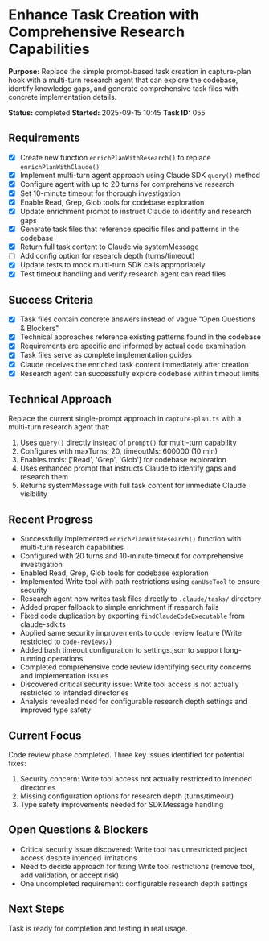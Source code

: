 # Enhance Task Creation with Comprehensive Research Capabilities

**Purpose:** Replace the simple prompt-based task creation in capture-plan hook with a multi-turn research agent that can explore the codebase, identify knowledge gaps, and generate comprehensive task files with concrete implementation details.

**Status:** completed
**Started:** 2025-09-15 10:45
**Task ID:** 055

## Requirements
- [x] Create new function `enrichPlanWithResearch()` to replace `enrichPlanWithClaude()`
- [x] Implement multi-turn agent approach using Claude SDK `query()` method
- [x] Configure agent with up to 20 turns for comprehensive research
- [x] Set 10-minute timeout for thorough investigation
- [x] Enable Read, Grep, Glob tools for codebase exploration
- [x] Update enrichment prompt to instruct Claude to identify and research gaps
- [x] Generate task files that reference specific files and patterns in the codebase
- [x] Return full task content to Claude via systemMessage
- [ ] Add config option for research depth (turns/timeout)
- [x] Update tests to mock multi-turn SDK calls appropriately
- [x] Test timeout handling and verify research agent can read files

## Success Criteria
- [x] Task files contain concrete answers instead of vague "Open Questions & Blockers"
- [x] Technical approaches reference existing patterns found in the codebase
- [x] Requirements are specific and informed by actual code examination
- [x] Task files serve as complete implementation guides
- [x] Claude receives the enriched task content immediately after creation
- [x] Research agent can successfully explore codebase within timeout limits

## Technical Approach
Replace the current single-prompt approach in `capture-plan.ts` with a multi-turn research agent that:
1. Uses `query()` directly instead of `prompt()` for multi-turn capability
2. Configures with maxTurns: 20, timeoutMs: 600000 (10 min)
3. Enables tools: ['Read', 'Grep', 'Glob'] for codebase exploration
4. Uses enhanced prompt that instructs Claude to identify gaps and research them
5. Returns systemMessage with full task content for immediate Claude visibility

## Recent Progress
- Successfully implemented `enrichPlanWithResearch()` function with multi-turn research capabilities
- Configured with 20 turns and 10-minute timeout for comprehensive investigation
- Enabled Read, Grep, Glob tools for codebase exploration
- Implemented Write tool with path restrictions using `canUseTool` to ensure security
- Research agent now writes task files directly to `.claude/tasks/` directory
- Added proper fallback to simple enrichment if research fails
- Fixed code duplication by exporting `findClaudeCodeExecutable` from claude-sdk.ts
- Applied same security improvements to code review feature (Write restricted to `code-reviews/`)
- Added bash timeout configuration to settings.json to support long-running operations
- Completed comprehensive code review identifying security concerns and implementation issues
- Discovered critical security issue: Write tool access is not actually restricted to intended directories
- Analysis revealed need for configurable research depth settings and improved type safety

## Current Focus

Code review phase completed. Three key issues identified for potential fixes:
1. Security concern: Write tool access not actually restricted to intended directories
2. Missing configuration options for research depth (turns/timeout) 
3. Type safety improvements needed for SDKMessage handling

## Open Questions & Blockers
- Critical security issue discovered: Write tool has unrestricted project access despite intended limitations
- Need to decide approach for fixing Write tool restrictions (remove tool, add validation, or accept risk)
- One uncompleted requirement: configurable research depth settings

## Next Steps
Task is ready for completion and testing in real usage.

<!-- github_issue: 54 -->
<!-- github_url: https://github.com/cahaseler/cc-track/issues/54 -->
<!-- issue_branch: 54-enhance-task-creation-with-comprehensive-research-capabilities -->